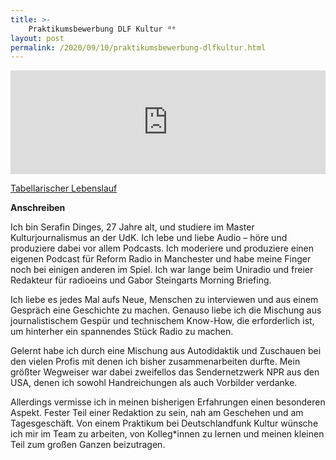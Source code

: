 ```yaml
---
title: >- 
    Praktikumsbewerbung DLF Kultur ᵈᵉ
layout: post
permalink: /2020/09/10/praktikumsbewerbung-dlfkultur.html
---
```


<iframe width="100%" height="166" scrolling="no" frameborder="no" allow="autoplay" src="https://w.soundcloud.com/player/?url=https%3A//api.soundcloud.com/tracks/767965309&color=%23645f54&auto_play=false&hide_related=true&show_comments=false&show_user=true&show_reposts=false&show_teaser=false"></iframe>

[Tabellarischer Lebenslauf](/assets/docs/CV_SerafinDinges_DE.pdf)

**Anschreiben** 

Ich bin Serafin Dinges, 27 Jahre alt, und studiere im Master Kulturjournalismus an der UdK. Ich lebe und liebe Audio – höre und produziere dabei vor allem Podcasts. Ich moderiere und produziere einen eigenen Podcast für Reform Radio in Manchester und habe meine Finger noch bei einigen anderen im Spiel. Ich war lange beim Uniradio und freier Redakteur für radioeins und Gabor Steingarts Morning Briefing.

Ich liebe es jedes Mal aufs Neue, Menschen zu interviewen und aus einem Gespräch eine Geschichte zu machen. Genauso liebe ich die Mischung aus journalistischem Gespür und technischem Know-How, die erforderlich ist, um hinterher ein spannendes Stück Radio zu machen.

Gelernt habe ich durch eine Mischung aus Autodidaktik und Zuschauen bei den vielen Profis mit denen ich bisher zusammenarbeiten durfte. Mein größter Wegweiser war dabei zweifellos das Sendernetzwerk NPR aus den USA, denen ich sowohl Handreichungen als auch Vorbilder verdanke.

Allerdings vermisse ich in meinen bisherigen Erfahrungen einen besonderen Aspekt. Fester Teil einer Redaktion zu sein, nah am Geschehen und am Tagesgeschäft. Von einem Praktikum bei Deutschlandfunk Kultur wünsche ich mir im Team zu arbeiten, von Kolleg\*innen zu lernen und meinen kleinen Teil zum großen Ganzen beizutragen.
